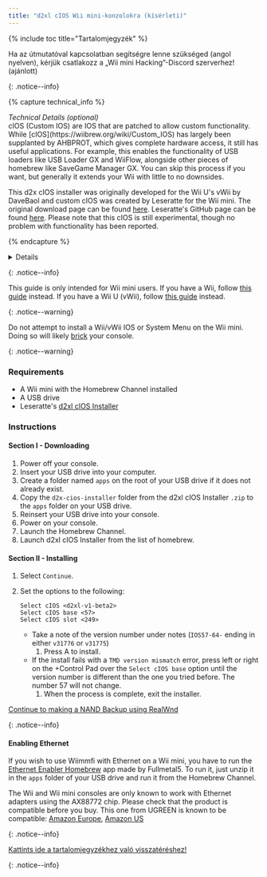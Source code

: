 ```yaml
---
title: "d2xl cIOS Wii mini-konzolokra (kísérleti)"
---
```


{% include toc title="Tartalomjegyzék" %}

Ha az útmutatóval kapcsolatban segítségre lenne szükséged (angol nyelven), kérjük
csatlakozz a „Wii mini Hacking”-Discord szerverhez! (ajánlott) </p> 

{: .notice--info}

{% capture technical_info %}
<summary><em>Technical Details (optional)</em></summary>
cIOS (Custom IOS) are IOS that are patched to allow custom functionality. While [cIOS](https://wiibrew.org/wiki/Custom_IOS) has largely been supplanted by AHBPROT, which gives complete hardware access, it still has useful applications. For example, this enables the functionality of USB loaders like USB Loader GX and WiiFlow, alongside other pieces of homebrew like SaveGame Manager GX. You can skip this process if you want, but generally it extends your Wii with little to no downsides.

This d2x cIOS installer was originally developed for the Wii U's vWii by DaveBaol and custom cIOS was created by Leseratte for the Wii mini. The original download page can be found [here](https://wii.leseratte10.de/d2xl-cIOS/). Leseratte's GitHub page can be found [here](https://github.com/Leseratte10/d2xl-cios). Please note that this cIOS is still experimental, though no problem with functionality has been reported.

{% endcapture %}

<details>{{ technical_info | markdownify }}</details> 

{: .notice--info}

This guide is only intended for Wii mini users. If you have a Wii, follow [this guide](cios) instead. If you have a Wii U (vWii), follow [this guide](cios-vwii) instead. 

{: .notice--warning}

Do not attempt to install a Wii/vWii IOS or System Menu on the Wii mini. Doing so will likely [brick](bricks#ios-brick) your console. 

{: .notice--warning}



### Requirements

* A Wii mini with the Homebrew Channel installed
* A USB drive
* Leseratte's [d2xl cIOS Installer](/assets/files/d2xl_wii_mini_cIOS_installer_v1_beta2.zip)



### Instructions



#### Section I - Downloading

1. Power off your console.
1. Insert your USB drive into your computer.
1. Create a folder named `apps` on the root of your USB drive if it does not already exist.
1. Copy the `d2x-cios-installer` folder from the d2xl cIOS Installer `.zip` to the `apps` folder on your USB drive.
1. Reinsert your USB drive into your console.
1. Power on your console.
1. Launch the Homebrew Channel.
1. Launch d2xl cIOS Installer from the list of homebrew.



#### Section II - Installing

1. Select `Continue`.
1. Set the options to the following: 
   
    ```
    Select cIOS <d2xl-v1-beta2>
    Select cIOS base <57>
    Select cIOS slot <249>
    ```


    + Take a note of the version number under notes (`IOS57-64-` ending in either `v31776` or `v31775`) 
      1. Press A to install.
    + If the install fails with a `TMD version mismatch` error, press left or right on the +Control Pad over the `Select cIOS base` option until the version number is different than the one you tried before. The number 57 will not change. 
      1. When the process is complete, exit the installer.

[Continue to making a NAND Backup using RealWnd](wnd-mini) 

{: .notice--info}



#### Enabling Ethernet

If you wish to use Wiimmfi with Ethernet on a Wii mini, you have to run the [Ethernet Enabler Homebrew](/assets/files/Wii_Mini_Ethernet_Enable.zip) app made by Fullmetal5. To run it, just unzip it in the `apps` folder of your USB drive and run it from the Homebrew Channel.

The Wii and Wii mini consoles are only known to work with Ethernet adapters using the AX88772 chip. Please check that the product is compatible before you buy. This one from UGREEN is known to be compatible: [Amazon Europe](https://www.amazon.de/dp/B00MYT481C), [Amazon US](https://a.co/d/3OcSJDS) 

{: .notice--info}

[Kattints ide a tartalomjegyzékhez való visszatéréshez!](site-navigation) 

{: .notice--info}
